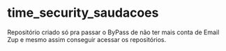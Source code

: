 # time_security_saudacoes
Repositório criado só pra passar o ByPass de não ter mais conta de Email Zup e mesmo assim conseguir acessar os repositórios.
